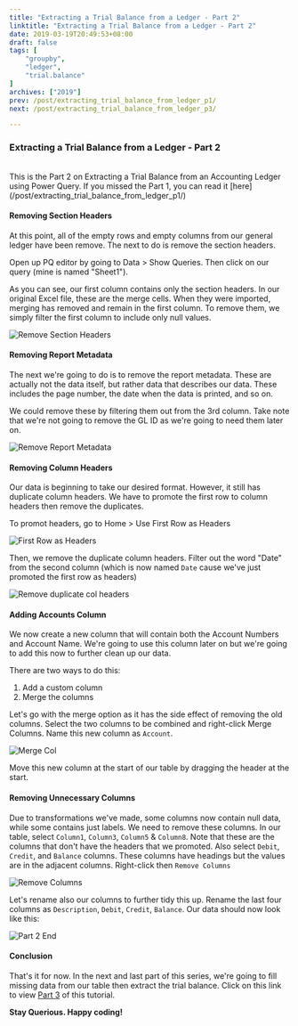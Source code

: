 ```yaml
---
title: "Extracting a Trial Balance from a Ledger - Part 2"
linktitle: "Extracting a Trial Balance from a Ledger - Part 2"
date: 2019-03-19T20:49:53+08:00
draft: false
tags: [
    "groupby",
    "ledger",
    "trial.balance"
]
archives: ["2019"]
prev: /post/extracting_trial_balance_from_ledger_p1/
next: /post/extracting_trial_balance_from_ledger_p3/

---
```


### Extracting a Trial Balance from a Ledger - Part 2

<br>
This is the Part 2 on Extracting a Trial Balance from an Accounting Ledger using Power Query.
If you missed the Part 1, you can read it [here](/post/extracting_trial_balance_from_ledger_p1/)

#### Removing Section Headers
At this point, all of the empty rows and empty columns from our general ledger have been remove. The next to do is remove the section headers.

Open up PQ editor by going to Data > Show Queries. Then click on our query (mine is named "Sheet1").

As you can see, our first column contains only the section headers. In our original Excel file, these are the merge cells. When they were imported, merging has removed and remain in the first column. To remove them, we simply filter the first column to include only null values.

![Remove Section Headers](/img/extracting_trial_balance_from_ledger/remove_section_headers.png)

#### Removing Report Metadata

The next we're going to do is to remove the report metadata. These are actually not the data itself, but rather data that describes our data. These includes the page number, the date when the data is printed, and so on. 

We could remove these by filtering them out from the 3rd column. Take note that we're not going to remove the GL ID as we're going to need them later on.

![Remove Report Metadata](/img/extracting_trial_balance_from_ledger/remove_report_metadata.png)

#### Removing Column Headers
Our data is beginning to take our desired format. However, it still has duplicate column headers. We have to promote the first row to column headers then remove the duplicates. 

To promot headers, go to Home > Use First Row as Headers

![First Row as Headers](/img/extracting_trial_balance_from_ledger/first_row_as_headers.png)

Then, we remove the duplicate column headers. Filter out the word "Date" from the second column (which is now named `Date` cause we've just promoted the first row as headers)

![Remove duplicate col headers](/img/extracting_trial_balance_from_ledger/remove_dupl_col_headers.png)

#### Adding Accounts Column
We now create a new column that will contain both the Account Numbers and Account Name. We're going to use this column later on but we're going to add this now to further clean up our data.

There are two ways to do this:
1. Add a custom column 
2. Merge the columns

Let's go with the merge option as it has the side effect of removing the old columns. Select the two columns to be combined and right-click Merge Columns. Name this new column as `Account`.

![Merge Col](/img/extracting_trial_balance_from_ledger/merged_column.png)

Move this new column at the start of our table by dragging the header at the start.

#### Removing Unnecessary Columns
Due to transformations we've made, some columns now contain null data, while some contains just labels. We need to remove these columns. In our table, select `Column1`, `Column3`, `Column5` & `Column8`. Note that these are the columns that don't have the headers that we promoted. Also select `Debit`, `Credit`, and `Balance` columns. These columns have headings but the values are in the adjacent columns. Right-click then `Remove Columns`

![Remove Columns](/img/extracting_trial_balance_from_ledger/remove_columns.png)


Let's rename also our columns to further tidy this up. Rename the last four columns as `Description`, `Debit`, `Credit`, `Balance`. Our data should now look like this:

![Part 2 End](/img/extracting_trial_balance_from_ledger/part2_end.png)


#### Conclusion
That's it for now. In the next and last part of this series, we're going to fill missing data from our table then extract the trial balance. Click on this link to view [Part 3](ledger_to_trial_balance_part_3.html) of this tutorial.

**Stay Querious. Happy coding!**
